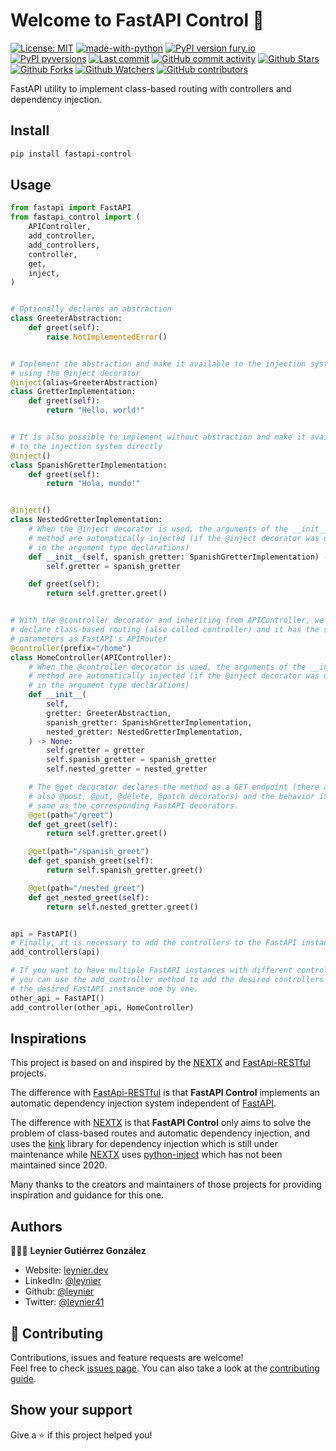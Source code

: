 # Welcome to FastAPI Control 👋

[![License: MIT](https://img.shields.io/badge/License-MIT-green.svg)](https://opensource.org/licenses/MIT)
[![made-with-python](https://img.shields.io/badge/Made%20with-Python-1f425f.svg)](https://www.python.org/)
[![PyPI version fury.io](https://img.shields.io/pypi/v/fastapi-control.svg)](https://pypi.python.org/pypi/fastapi-control)
[![PyPI pyversions](https://img.shields.io/pypi/pyversions/fastapi-control.svg)](https://pypi.python.org/pypi/fastapi-control)
[![Last commit](https://img.shields.io/github/last-commit/leynier/fastapi-control.svg?style=flat)](https://github.com/leynier/fastapi-control/commits)
[![GitHub commit activity](https://img.shields.io/github/commit-activity/m/leynier/fastapi-control)](https://github.com/leynier/fastapi-control/commits)
[![Github Stars](https://img.shields.io/github/stars/leynier/fastapi-control?style=flat&logo=github)](https://github.com/leynier/fastapi-control/stargazers)
[![Github Forks](https://img.shields.io/github/forks/leynier/fastapi-control?style=flat&logo=github)](https://github.com/leynier/fastapi-control/network/members)
[![Github Watchers](https://img.shields.io/github/watchers/leynier/fastapi-control?style=flat&logo=github)](https://github.com/leynier/fastapi-control)
[![GitHub contributors](https://img.shields.io/github/contributors/leynier/fastapi-control)](https://github.com/leynier/fastapi-control/graphs/contributors)

FastAPI utility to implement class-based routing with controllers and dependency injection.

## Install

```sh
pip install fastapi-control
```

## Usage

```python
from fastapi import FastAPI
from fastapi_control import (
    APIController,
    add_controller,
    add_controllers,
    controller,
    get,
    inject,
)


# Optionally declares an abstraction
class GreeterAbstraction:
    def greet(self):
        raise NotImplementedError()


# Implement the abstraction and make it available to the injection system
# using the @inject decorator
@inject(alias=GreeterAbstraction)
class GretterImplementation:
    def greet(self):
        return "Hello, world!"


# It is also possible to implement without abstraction and make it available
# to the injection system directly
@inject()
class SpanishGretterImplementation:
    def greet(self):
        return "Hola, mundo!"


@inject()
class NestedGretterImplementation:
    # When the @inject decorator is used, the arguments of the __init__
    # method are automatically injected (if the @inject decorator was used
    # in the argument type declarations)
    def __init__(self, spanish_gretter: SpanishGretterImplementation) -> None:
        self.gretter = spanish_gretter

    def greet(self):
        return self.gretter.greet()


# With the @controller decorator and inheriting from APIController, we can
# declare class-based routing (also called controller) and it has the same
# parameters as FastAPI's APIRouter
@controller(prefix="/home")
class HomeController(APIController):
    # When the @controller decorator is used, the arguments of the __init__
    # method are automatically injected (if the @inject decorator was used
    # in the argument type declarations)
    def __init__(
        self,
        gretter: GreeterAbstraction,
        spanish_gretter: SpanishGretterImplementation,
        nested_gretter: NestedGretterImplementation,
    ) -> None:
        self.gretter = gretter
        self.spanish_gretter = spanish_gretter
        self.nested_gretter = nested_gretter

    # The @get decorator declares the method as a GET endpoint (there are
    # also @post, @put, @delete, @patch decorators) and the behavior is the
    # same as the corresponding FastAPI decorators.
    @get(path="/greet")
    def get_greet(self):
        return self.gretter.greet()

    @get(path="/spanish_greet")
    def get_spanish_greet(self):
        return self.spanish_gretter.greet()

    @get(path="/nested_greet")
    def get_nested_greet(self):
        return self.nested_gretter.greet()


api = FastAPI()
# Finally, it is necessary to add the controllers to the FastAPI instance
add_controllers(api)

# If you want to have multiple FastAPI instances with different controllers,
# you can use the add_controller method to add the desired controllers to
# the desired FastAPI instance one by one.
other_api = FastAPI()
add_controller(other_api, HomeController)
```

## Inspirations

This project is based on and inspired by the [NEXTX](https://github.com/adriangs1996/nextx.repository) and [FastApi-RESTful](https://github.com/yuval9313/FastApi-RESTful) projects.

The difference with [FastApi-RESTful](https://github.com/yuval9313/FastApi-RESTful) is that **FastAPI Control** implements an automatic dependency injection system independent of [FastAPI](https://fastapi.tiangolo.com).

The difference with [NEXTX](https://github.com/adriangs1996/nextx.repository) is that **FastAPI Control** only aims to solve the problem of class-based routes and automatic dependency injection, and uses the [kink](https://github.com/kodemore/kink) library for dependency injection which is still under maintenance while [NEXTX](https://github.com/adriangs1996/nextx.repository) uses [python-inject](https://github.com/ivankorobkov/python-inject) which has not been maintained since 2020.

Many thanks to the creators and maintainers of those projects for providing inspiration and guidance for this one.

## Authors

👨🏻‍💻 **Leynier Gutiérrez González**

* Website: [leynier.dev](https://leynier.dev)
* LinkedIn: [@leynier](https://linkedin.com/in/leynier)
* Github: [@leynier](https://github.com/leynier)
* Twitter: [@leynier41](https://twitter.com/leynier41)

## 🤝 Contributing

Contributions, issues and feature requests are welcome!<br />Feel free to check [issues page](https://github.com/leynier/fastapi-control/issues). You can also take a look at the [contributing guide](CONTRIBUTING.md).

## Show your support

Give a ⭐️ if this project helped you!

